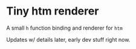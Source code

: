 # Tiny htm renderer

A small `h` function binding and renderer for `htm`

Updates w/ details later, early dev stuff right now.
